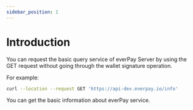 ```yaml
---
sidebar_position: 1
---
```


# Introduction

You can request the basic query service of everPay Server by using the GET request without going through the wallet signature operation.

For example: 
```bash
curl --location --request GET 'https://api-dev.everpay.io/info'
```
You can get the basic information about everPay service.